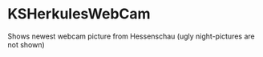 # KSHerkulesWebCam
Shows newest webcam picture from Hessenschau (ugly night-pictures are not shown)
